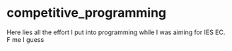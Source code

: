 # competitive_programming
Here lies all the effort I put into programming while I was aiming for IES EC. F me I guess
